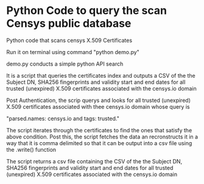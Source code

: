 # Python Code to query the scan Censys public database

Python code that scans censys X.509 Certificates

Run it on terminal using command "python demo.py"

demo.py conducts a simple python API search

It is a script that queries the certificates index and outputs a 
CSV of the the Subject DN, SHA256 fingerprints and validity start and end dates 
for all trusted (unexpired) X.509 certificates associated with the 
censys.io domain

Post Authentication, the scrip querys and looks for all trusted (unexpired)
X.509 certificates associated with thee censys.io domain whose query is

"parsed.names: censys.io and tags: trusted."

The script iterates through the certificates to find the ones that satisfy
the above condition. Post this, the script fetches the data an recronstructs
it in a way that it is comma delimited so that it can be output into a 
csv file using the .write() function

The script returns a csv file containing the CSV of the the Subject DN, SHA256 fingerprints and validity start and end dates 
for all trusted (unexpired) X.509 certificates associated with the 
censys.io domain
